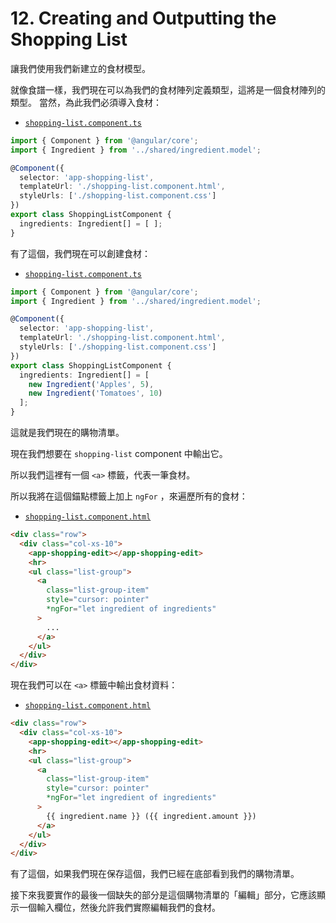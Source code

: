 # 12. Creating and Outputting the Shopping List

讓我們使用我們新建立的食材模型。

就像食譜一樣，我們現在可以為我們的食材陣列定義類型，這將是一個食材陣列的類型。 當然，為此我們必須導入食材：

- [`shopping-list.component.ts`](../../course-project-1/src/app/shopping-list/shopping-list.component.ts)

```ts
import { Component } from '@angular/core';
import { Ingredient } from '../shared/ingredient.model';

@Component({
  selector: 'app-shopping-list',
  templateUrl: './shopping-list.component.html',
  styleUrls: ['./shopping-list.component.css']
})
export class ShoppingListComponent {
  ingredients: Ingredient[] = [ ];
}
```

有了這個，我們現在可以創建食材：

- [`shopping-list.component.ts`](../../course-project-1/src/app/shopping-list/shopping-list.component.ts)

```ts
import { Component } from '@angular/core';
import { Ingredient } from '../shared/ingredient.model';

@Component({
  selector: 'app-shopping-list',
  templateUrl: './shopping-list.component.html',
  styleUrls: ['./shopping-list.component.css']
})
export class ShoppingListComponent {
  ingredients: Ingredient[] = [
    new Ingredient('Apples', 5),
    new Ingredient('Tomatoes', 10)
  ];
}
```

這就是我們現在的購物清單。

現在我們想要在 `shopping-list` component 中輸出它。

所以我們這裡有一個 `<a>` 標籤，代表一筆食材。

所以我將在這個錨點標籤上加上 `ngFor` ，來遍歷所有的食材：

- [`shopping-list.component.html`](../../course-project-1/src/app/shopping-list/shopping-list.component.html)

```html
<div class="row">
  <div class="col-xs-10">
    <app-shopping-edit></app-shopping-edit>
    <hr>
    <ul class="list-group">
      <a
        class="list-group-item"
        style="cursor: pointer"
        *ngFor="let ingredient of ingredients"
      >
        ...
      </a>
    </ul>
  </div>
</div>
```

現在我們可以在 `<a>` 標籤中輸出食材資料：

- [`shopping-list.component.html`](../../course-project-1/src/app/shopping-list/shopping-list.component.html)

```html
<div class="row">
  <div class="col-xs-10">
    <app-shopping-edit></app-shopping-edit>
    <hr>
    <ul class="list-group">
      <a
        class="list-group-item"
        style="cursor: pointer"
        *ngFor="let ingredient of ingredients"
      >
        {{ ingredient.name }} ({{ ingredient.amount }})
      </a>
    </ul>
  </div>
</div>
```

有了這個，如果我們現在保存這個，我們已經在底部看到我們的購物清單。

接下來我要實作的最後一個缺失的部分是這個購物清單的「編輯」部分，它應該顯示一個輸入欄位，然後允許我們實際編輯我們的食材。
